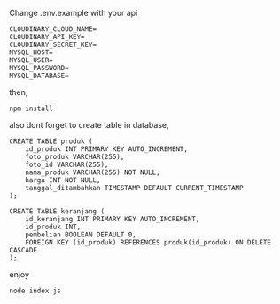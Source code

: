 Change .env.example with your api
```
CLOUDINARY_CLOUD_NAME=
CLOUDINARY_API_KEY=
CLOUDINARY_SECRET_KEY=
MYSQL_HOST=
MYSQL_USER=
MYSQL_PASSWORD=
MYSQL_DATABASE=
```

then,
```
npm install
```

also dont forget to create table in database,
```
CREATE TABLE produk (
    id_produk INT PRIMARY KEY AUTO_INCREMENT,
    foto_produk VARCHAR(255),
    foto_id VARCHAR(255),
    nama_produk VARCHAR(255) NOT NULL,
    harga INT NOT NULL,
    tanggal_ditambahkan TIMESTAMP DEFAULT CURRENT_TIMESTAMP
);

CREATE TABLE keranjang (
    id_keranjang INT PRIMARY KEY AUTO_INCREMENT,
    id_produk INT,
    pembelian BOOLEAN DEFAULT 0,
    FOREIGN KEY (id_produk) REFERENCES produk(id_produk) ON DELETE CASCADE
);
```

enjoy
```
node index.js
```